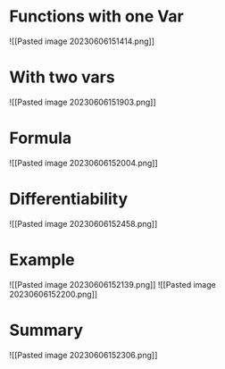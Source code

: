 # Functions with one Var
![[Pasted image 20230606151414.png]]
# With two vars
![[Pasted image 20230606151903.png]]
# Formula
![[Pasted image 20230606152004.png]]
# Differentiability
![[Pasted image 20230606152458.png]]
# Example
![[Pasted image 20230606152139.png]]
![[Pasted image 20230606152200.png]]
# Summary
![[Pasted image 20230606152306.png]]
